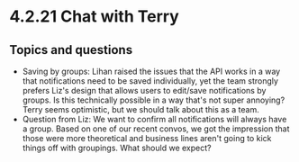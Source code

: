 # 4.2.21 Chat with Terry

## Topics and questions

- Saving by groups: Lihan raised the issues that the API works in a way that notifications need to be saved individually, yet the team strongly prefers Liz's design that allows users to edit/save notifications by groups. Is this technically possible in a way that's not super annoying? Terry seems optimistic, but we should talk about this as a team.
- Question from Liz: We want to confirm all notifications will always have a group. Based on one of our recent convos, we got the impression that those were more theoretical and business lines aren't going to kick things off with groupings. What should we expect?
